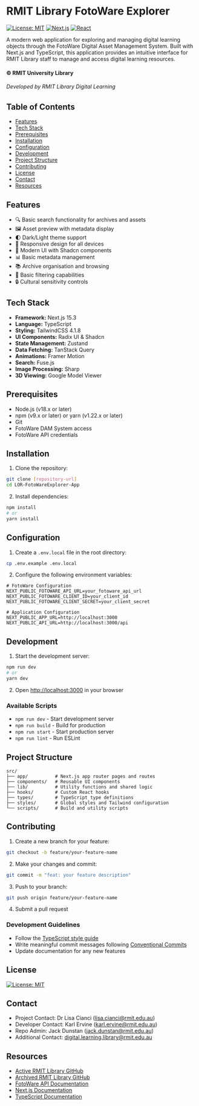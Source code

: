 # RMIT Library FotoWare Explorer

[![License: MIT](https://img.shields.io/badge/License-MIT-yellow.svg)](https://opensource.org/licenses/MIT)
[![Next.js](https://img.shields.io/badge/Next.js-15.3-black)](https://nextjs.org/)
[![React](https://img.shields.io/badge/React-19.1-blue)](https://reactjs.org/)

A modern web application for exploring and managing digital learning objects through the FotoWare Digital Asset Management System. Built with Next.js and TypeScript, this application provides an intuitive interface for RMIT Library staff to manage and access digital learning resources.

#### © RMIT University Library

###### Developed by RMIT Library Digital Learning

## Table of Contents

- [Features](#features)
- [Tech Stack](#tech-stack)
- [Prerequisites](#prerequisites)
- [Installation](#installation)
- [Configuration](#configuration)
- [Development](#development)
- [Project Structure](#project-structure)
- [Contributing](#contributing)
- [License](#license)
- [Contact](#contact)
- [Resources](#resources)

## Features

- 🔍 Basic search functionality for archives and assets
- 🖼️ Asset preview with metadata display
- 🌓 Dark/Light theme support
- 📱 Responsive design for all devices
- 🎨 Modern UI with Shadcn components
- 📊 Basic metadata management
- 📚 Archive organisation and browsing
- 🎯 Basic filtering capabilities
- 🔒 Cultural sensitivity controls

## Tech Stack

- **Framework:** Next.js 15.3
- **Language:** TypeScript
- **Styling:** TailwindCSS 4.1.8
- **UI Components:** Radix UI & Shadcn
- **State Management:** Zustand
- **Data Fetching:** TanStack Query
- **Animations:** Framer Motion
- **Search:** Fuse.js
- **Image Processing:** Sharp
- **3D Viewing:** Google Model Viewer

## Prerequisites

- Node.js (v18.x or later)
- npm (v9.x or later) or yarn (v1.22.x or later)
- Git
- FotoWare DAM System access
- FotoWare API credentials

## Installation

1. Clone the repository:
```bash
git clone [repository-url]
cd LOR-FotoWareExplorer-App
```

2. Install dependencies:
```bash
npm install
# or
yarn install
```

## Configuration

1. Create a `.env.local` file in the root directory:
```bash
cp .env.example .env.local
```

2. Configure the following environment variables:
```env
# FotoWare Configuration
NEXT_PUBLIC_FOTOWARE_API_URL=your_fotoware_api_url
NEXT_PUBLIC_FOTOWARE_CLIENT_ID=your_client_id
NEXT_PUBLIC_FOTOWARE_CLIENT_SECRET=your_client_secret

# Application Configuration
NEXT_PUBLIC_APP_URL=http://localhost:3000
NEXT_PUBLIC_API_URL=http://localhost:3000/api
```

## Development

1. Start the development server:
```bash
npm run dev
# or
yarn dev
```

2. Open [http://localhost:3000](http://localhost:3000) in your browser

### Available Scripts

- `npm run dev` - Start development server
- `npm run build` - Build for production
- `npm run start` - Start production server
- `npm run lint` - Run ESLint

## Project Structure

```
src/
├── app/          # Next.js app router pages and routes
├── components/   # Reusable UI components
├── lib/          # Utility functions and shared logic
├── hooks/        # Custom React hooks
├── types/        # TypeScript type definitions
├── styles/       # Global styles and Tailwind configuration
└── scripts/      # Build and utility scripts
```

## Contributing

1. Create a new branch for your feature:
```bash
git checkout -b feature/your-feature-name
```

2. Make your changes and commit:
```bash
git commit -m "feat: your feature description"
```

3. Push to your branch:
```bash
git push origin feature/your-feature-name
```

4. Submit a pull request

### Development Guidelines

- Follow the [TypeScript style guide](https://google.github.io/styleguide/tsguide.html)
- Write meaningful commit messages following [Conventional Commits](https://www.conventionalcommits.org/)
- Update documentation for any new features

## License

[![License: MIT](https://img.shields.io/badge/License-MIT-yellow.svg)](https://opensource.org/licenses/MIT)

## Contact

- Project Contact: Dr Lisa Cianci ([lisa.cianci@rmit.edu.au](mailto:lisa.cianci@rmit.edu.au))
- Developer Contact: Karl Ervine ([karl.ervine@rmit.edu.au](mailto:karl.ervine@rmit.edu.au))
- Repo Admin: Jack Dunstan ([jack.dunstan@rmit.edu.au](mailto:jack.dunstan@rmit.edu.au))
- Additional Contact: [digital.learning.library@rmit.edu.au](mailto:digital.learning.library@rmit.edu.au)

## Resources

- [Active RMIT Library GitHub](https://github.com/RMITLibrary)
- [Archived RMIT Library GitHub](https://github.com/RMITLibrary-Archived)
- [FotoWare API Documentation](https://learn.fotoware.com/02_FotoWare_APIs)
- [Next.js Documentation](https://nextjs.org/docs)
- [TypeScript Documentation](https://www.typescriptlang.org/docs/)
